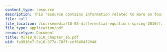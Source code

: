 ```yaml
---
content_type: resource
description: This resource contains information related to more on fourier series
file: null
file_location: /coursemedia/18-03-differential-equations-spring-2010/fa9916e75e10877a78ffcef6464f204d_MIT18_03S10_chapter_16.pdf
file_type: application/pdf
resourcetype: Document
title: MIT18_03S10_chapter_16.pdf
uid: fa9916e7-5e10-877a-78ff-cef6464f204d
---
```

